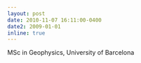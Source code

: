 ```yaml
---
layout: post
date: 2010-11-07 16:11:00-0400
date2: 2009-01-01
inline: true
---
```


MSc in Geophysics, University of Barcelona

